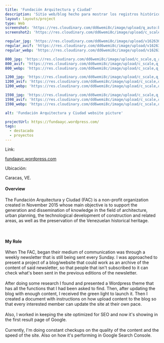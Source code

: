 ```yaml
---
title: 'Fundación Arquitectura y Ciudad'
description: 'Sitio web/blog hecho para mostrar los registros históricos de la Arquitectura en Venezuela a través de su historia.'
layout: layouts/project
type: Web
screenshot: 'https://res.cloudinary.com/dd6wemi8c/image/upload/q_auto:best/v1618500648/portfolio/FAC-Mock_ybvyrn.png'
screenshot2: 'https://res.cloudinary.com/dd6wemi8c/image/upload/c_scale,f_auto,q_auto:eco,w_1140/v1618242432/portfolio/FAC-desktop_oxoprf.png'

regular_jpg: 'https://res.cloudinary.com/dd6wemi8c/image/upload/v1626309913/portfolio/fac_hodmdc.jpg'
regular_avif: 'https://res.cloudinary.com/dd6wemi8c/image/upload/v1626309913/portfolio/fac_hodmdc'
regular_webp: 'https://res.cloudinary.com/dd6wemi8c/image/upload/v1626309913/portfolio/fac_hodmdc.webp'

800_jpg: 'https://res.cloudinary.com/dd6wemi8c/image/upload/c_scale,q_auto,w_800/v1626309913/portfolio/fac_hodmdc.jpg'
800_avif: 'https://res.cloudinary.com/dd6wemi8c/image/upload/c_scale,q_auto,w_800/v1626309913/portfolio/fac_hodmdc'
800_webp: 'https://res.cloudinary.com/dd6wemi8c/image/upload/c_scale,q_auto,w_800/v1626309913/portfolio/fac_hodmdc.webp'

1200_jpg: 'https://res.cloudinary.com/dd6wemi8c/image/upload/c_scale,q_auto,w_1200/v1626309913/portfolio/fac_hodmdc.jpg'
1200_avif: 'https://res.cloudinary.com/dd6wemi8c/image/upload/c_scale,q_auto,w_1200/v1626309913/portfolio/fac_hodmdc'
1200_webp: 'https://res.cloudinary.com/dd6wemi8c/image/upload/c_scale,q_auto,w_1200/v1626309913/portfolio/fac_hodmdc.webp'

1598_jpg: 'https://res.cloudinary.com/dd6wemi8c/image/upload/c_scale,q_auto,w_1598/v1626309913/portfolio/fac_hodmdc.jpg'
1598_avif: 'https://res.cloudinary.com/dd6wemi8c/image/upload/c_scale,q_auto,w_1598/v1626309913/portfolio/fac_hodmdc'
1598_webp: 'https://res.cloudinary.com/dd6wemi8c/image/upload/c_scale,q_auto,w_1598/v1626309913/portfolio/fac_hodmdc.webp'

alt: 'Fundación Arquitectura y Ciudad website picture'

projectUrl: https://fundaayc.wordpress.com/
tags:
  - destacado
  - proyectos
---
```


<div class="project-info">
  <div class="project-link">
    <p>Link:</p>
    <a href="https://fundaayc.wordpress.com/" target="_blank" rel="noopener noreferrer">fundaayc.wordpress.com</a>
  </div>
  <div class="project-location">
    <p>Ubicación:</p>
    <p>Caracas, VE.</p>
  </div>
</div>

#### Overview

The Fundación Arquitectura y Ciudad (FAC) is a non-profit organization created in November 2015 whose main objective is to support the generation and dissemination of knowledge in the field of architecture, urban planning, the technological development of construction and related areas, as well as the preservation of the Venezuelan historical heritage.

<br>

#### My Role

When The FAC, began their medium of communication was through a weekly newsletter that is still being sent every Sunday. I was approached to present a project of a blog/website that could work as an archive of the content of said newsletter, so that people that isn't subscribed to it can check what's been sent in the previous editions of the newsletter.
\
\
After doing some research I found and presented a Wordpress theme that has all the functions that I had been asked to find. Then, after updating the blog with enough content, I received the green light to launch it. Then I created a document with instructions on how upload content to the blog so that every interested member can update the site at their own pace.
\
\
Also, I worked in keeping the site optimized for SEO and now it's showing in the first result page of Google.
\
\
Currently, I'm doing constant checkups on the quality of the content and the speed of the site. Also on how it's performing in Google Search Console.
